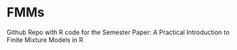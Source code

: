 # FMMs
Github Repo with R code for the Semester Paper: A Practical Introduction to Finite Mixture Models in R
